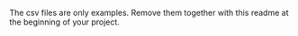 The csv files are only examples. Remove them together with this readme at the beginning of your project.
